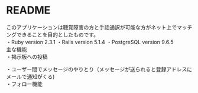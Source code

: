 # README

このアプリケーションは聴覚障害の方と手話通訳が可能な方がネット上でマッチングできることを目的としたものです。  
・Ruby version 2.3.1
・Rails version 5.1.4
・PostgreSQL version 9.6.5  
主な機能  
・掲示板への投稿  

・ユーザー間でメッセージのやりとり（メッセージが送られると登録アドレスにメールで通知がくる)  
・フォロー機能
